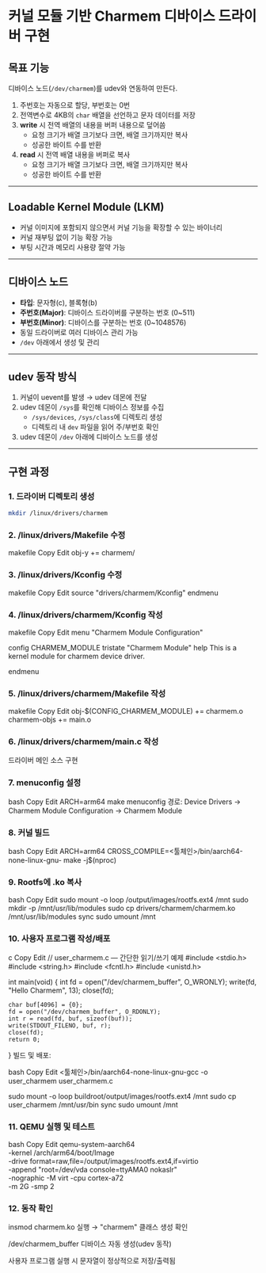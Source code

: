 # 커널 모듈 기반 Charmem 디바이스 드라이버 구현

## 목표 기능
디바이스 노드(`/dev/charmem`)를 udev와 연동하여 만든다.

1. 주번호는 자동으로 할당, 부번호는 0번
2. 전역변수로 4KB의 `char` 배열을 선언하고 문자 데이터를 저장
3. **write** 시 전역 배열의 내용을 버퍼 내용으로 덮어씀  
   - 요청 크기가 배열 크기보다 크면, 배열 크기까지만 복사  
   - 성공한 바이트 수를 반환
4. **read** 시 전역 배열 내용을 버퍼로 복사  
   - 요청 크기가 배열 크기보다 크면, 배열 크기까지만 복사  
   - 성공한 바이트 수를 반환

---

## Loadable Kernel Module (LKM)
- 커널 이미지에 포함되지 않으면서 커널 기능을 확장할 수 있는 바이너리
- 커널 재부팅 없이 기능 확장 가능
- 부팅 시간과 메모리 사용량 절약 가능

---

## 디바이스 노드
- **타입**: 문자형(c), 블록형(b)
- **주번호(Major)**: 디바이스 드라이버를 구분하는 번호 (0~511)
- **부번호(Minor)**: 디바이스를 구분하는 번호 (0~1048576)
- 동일 드라이버로 여러 디바이스 관리 가능
- `/dev` 아래에서 생성 및 관리

---

## udev 동작 방식
1. 커널이 uevent를 발생 → udev 데몬에 전달
2. udev 데몬이 `/sys`를 확인해 디바이스 정보를 수집  
   - `/sys/devices`, `/sys/class`에 디렉토리 생성  
   - 디렉토리 내 `dev` 파일을 읽어 주/부번호 확인
3. udev 데몬이 `/dev` 아래에 디바이스 노드를 생성

---

## 구현 과정

### 1. 드라이버 디렉토리 생성
```bash
mkdir /linux/drivers/charmem
```

### 2. /linux/drivers/Makefile 수정
makefile
Copy
Edit
obj-y += charmem/
### 3. /linux/drivers/Kconfig 수정
makefile
Copy
Edit
source "drivers/charmem/Kconfig"
endmenu
### 4. /linux/drivers/charmem/Kconfig 작성
makefile
Copy
Edit
menu "Charmem Module Configuration"

config CHARMEM_MODULE
    tristate "Charmem Module"
    help
      This is a kernel module for charmem device driver.

endmenu
### 5. /linux/drivers/charmem/Makefile 작성
makefile
Copy
Edit
obj-$(CONFIG_CHARMEM_MODULE) += charmem.o
charmem-objs += main.o
### 6. /linux/drivers/charmem/main.c 작성
드라이버 메인 소스 구현

### 7. menuconfig 설정
bash
Copy
Edit
ARCH=arm64 make menuconfig
경로: Device Drivers → Charmem Module Configuration → <M> Charmem Module

### 8. 커널 빌드
bash
Copy
Edit
ARCH=arm64 CROSS_COMPILE=<툴체인>/bin/aarch64-none-linux-gnu- make -j$(nproc)
### 9. Rootfs에 .ko 복사
bash
Copy
Edit
sudo mount -o loop <buildroot>/output/images/rootfs.ext4 /mnt
sudo mkdir -p /mnt/usr/lib/modules
sudo cp drivers/charmem/charmem.ko /mnt/usr/lib/modules
sync
sudo umount /mnt
### 10. 사용자 프로그램 작성/배포
c
Copy
Edit
// user_charmem.c — 간단한 읽기/쓰기 예제
#include <stdio.h>
#include <string.h>
#include <fcntl.h>
#include <unistd.h>

int main(void) {
    int fd = open("/dev/charmem_buffer", O_WRONLY);
    write(fd, "Hello Charmem", 13);
    close(fd);

    char buf[4096] = {0};
    fd = open("/dev/charmem_buffer", O_RDONLY);
    int r = read(fd, buf, sizeof(buf));
    write(STDOUT_FILENO, buf, r);
    close(fd);
    return 0;
}
빌드 및 배포:

bash
Copy
Edit
<툴체인>/bin/aarch64-none-linux-gnu-gcc -o user_charmem user_charmem.c

sudo mount -o loop buildroot/output/images/rootfs.ext4 /mnt
sudo cp user_charmem /mnt/usr/bin
sync
sudo umount /mnt
### 11. QEMU 실행 및 테스트
bash
Copy
Edit
qemu-system-aarch64 \
  -kernel <linux>/arch/arm64/boot/Image \
  -drive format=raw,file=<buildroot>/output/images/rootfs.ext4,if=virtio \
  -append "root=/dev/vda console=ttyAMA0 nokaslr" \
  -nographic -M virt -cpu cortex-a72 \
  -m 2G -smp 2
### 12. 동작 확인
insmod charmem.ko 실행 → "charmem" 클래스 생성 확인

/dev/charmem_buffer 디바이스 자동 생성(udev 동작)

사용자 프로그램 실행 시 문자열이 정상적으로 저장/출력됨

